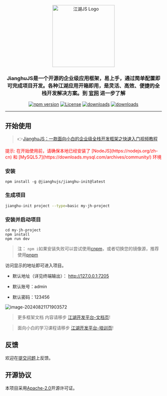 <p align="center">
  <a href="https://www.openjianghu.org/" target="blank"><img src="https://raw.githubusercontent.com/jianghujs/jianghu/master/app/public/img/logo.svg" width="200" alt="江湖JS Logo" /></a>
</p>
<h3 align="center">JianghuJS是一个开源的企业级应用框架，易上手，通过简单配置即可完成项目开发。各种江湖应用开箱即用，是灵活、高效、便捷的全栈开发解决方案。到 <a href="https://www.openjianghu.org/" target="_blank">官网</a> 进一步了解</h3>

<p align="center">
  <a href="https://www.npmjs.com/package/@jianghujs/jianghu"><img src="https://img.shields.io/npm/v/@jianghujs/jianghu.svg?style=for-the-badge" alt="npm version" /></a>
  <a href="https://www.npmjs.com/package/@jianghujs/jianghu"><img src="https://img.shields.io/npm/l/@jianghujs/jianghu.svg?style=for-the-badge" alt="License"></a>
  <a href="https://www.npmjs.com/package/@jianghujs/jianghu"><img src="https://img.shields.io/npm/dt/@jianghujs/jianghu.svg?style=for-the-badge&color=#4fc08d" alt="downloads" /></a>
  <a href="https://www.npmjs.com/package/@jianghujs/jianghu"><img src="https://img.shields.io/npm/dm/@jianghujs/jianghu.svg?style=for-the-badge&color=#4fc08d" alt="downloads" /></a>
</p>




---

## 开始使用
> 👉[JianghuJS：一款面向小白的企业级全栈开发框架之快速入门视频教程](https://www.bilibili.com/video/BV1DwWUeuEdz/)

<p color="red" style="color: red">提示: 在开始使用前，请确保本地已经安装了 [NodeJS](https://nodejs.org/zh-cn) 和 [MySQL5.7](https://downloads.mysql.com/archives/community/) 环境</p>

### 安装

```
npm install -g @jianghujs/jianghu-init@latest
```

### 生成项目

```bash
jianghu-init project --type=basic my-jh-project
```

### 安装并启动项目

```
cd my-jh-project
npm install
npm run dev
```

> 注： `npm i`如果安装失败可以尝试使用[cnpm](https://developer.aliyun.com/mirror/NPM?from=tnpm)，或者切换您的镜像源，推荐使用[pnpm](https://pnpm.io/)

访问显示的地址即可进入项目。

- 默认地址（详见终端输出）： http://127.0.0.1:7205

- 默认账号：admin 

- 默认密码：123456

![image-20240821171903572](https://s21.ax1x.com/2024/08/21/pAi8ryd.png)

> 更多框架文档 内容请移步 [江湖开发平台-文档页](https://www.openjianghu.org/doc/page/article/11101)!

> 面向小白的学习课程请移步 [江湖开发平台-培训页](https://www.openjianghu.org/doc/page/article/10001)!


## 反馈

欢迎在[提交问题](https://github.com/jianghujs/jianghu/issues/new)上反馈。

## 开源协议

本项目采用[Apache-2.0](https://opensource.org/licenses/apache-2-0)开源许可证。